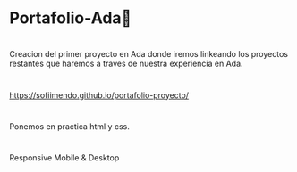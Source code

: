 # Portafolio-Ada🚀
#
Creacion del primer proyecto en Ada donde iremos linkeando los proyectos restantes que haremos a traves de nuestra experiencia en Ada.
#
https://sofiimendo.github.io/portafolio-proyecto/
#
Ponemos en practica html y css.
#
Responsive Mobile & Desktop

